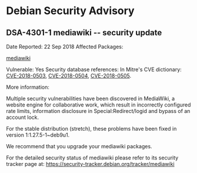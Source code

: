 
Debian Security Advisory
========================


DSA-4301-1 mediawiki -- security update
---------------------------------------



Date Reported:
22 Sep 2018
Affected Packages:

[mediawiki](https://packages.debian.org/src:mediawiki)

Vulnerable:
Yes
Security database references:
In Mitre's CVE dictionary: [CVE-2018-0503](https://security-tracker.debian.org/tracker/CVE-2018-0503), [CVE-2018-0504](https://security-tracker.debian.org/tracker/CVE-2018-0504), [CVE-2018-0505](https://security-tracker.debian.org/tracker/CVE-2018-0505).  

More information:

Multiple security vulnerabilities have been discovered in MediaWiki, a
website engine for collaborative work, which result in incorrectly
configured rate limits, information disclosure in Special:Redirect/logid
and bypass of an account lock.


For the stable distribution (stretch), these problems have been fixed in
version 1:1.27.5-1~deb9u1.


We recommend that you upgrade your mediawiki packages.


For the detailed security status of mediawiki please refer to
its security tracker page at:
<https://security-tracker.debian.org/tracker/mediawiki>





